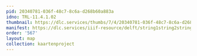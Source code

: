 ```yaml
---
pid: 20340781-036f-48c7-8c6a-d268b60a883a
idno: TRL-11.4.1.02
thumbnail: https://dlc.services/thumbs/7/4/20340781-036f-48c7-8c6a-d268b60a883a/full/400,339/0/default.jpg
manifest: https://dlc.services/iiif-resource/delft/string1string2string3/kaartenproject-2007/TRL-11.4.1.02
order: '567'
layout: map
collection: kaartenproject
---
```

